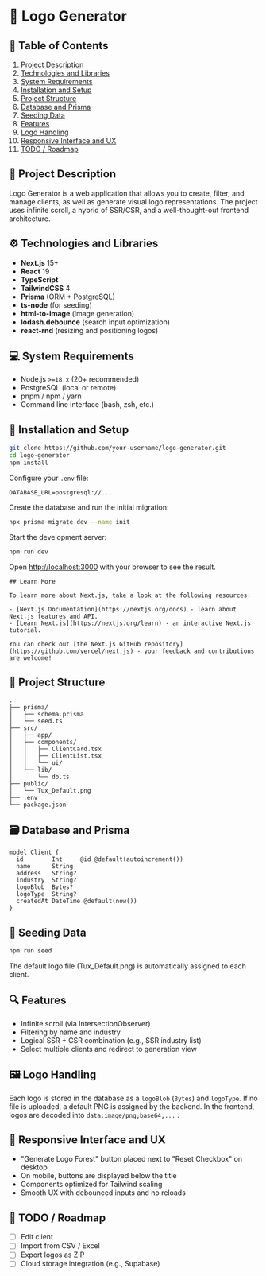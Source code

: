 # 📘 Logo Generator

## 🧭 Table of Contents

1. [Project Description](#project-description)
2. [Technologies and Libraries](#technologies-and-libraries)
3. [System Requirements](#system-requirements)
4. [Installation and Setup](#installation-and-setup)
5. [Project Structure](#project-structure)
6. [Database and Prisma](#database-and-prisma)
7. [Seeding Data](#seeding-data)
8. [Features](#features)
9. [Logo Handling](#logo-handling)
10. [Responsive Interface and UX](#responsive-interface-and-ux)
11. [TODO / Roadmap](#todo--roadmap)

## 📝 Project Description

Logo Generator is a web application that allows you to create, filter, and manage clients, as well as generate visual logo representations. The project uses infinite scroll, a hybrid of SSR/CSR, and a well-thought-out frontend architecture.

## ⚙️ Technologies and Libraries

- **Next.js** 15+
- **React** 19
- **TypeScript**
- **TailwindCSS** 4
- **Prisma** (ORM + PostgreSQL)
- **ts-node** (for seeding)
- **html-to-image** (image generation)
- **lodash.debounce** (search input optimization)
- **react-rnd** (resizing and positioning logos)

## 💻 System Requirements

- Node.js `>=18.x` (20+ recommended)
- PostgreSQL (local or remote)
- pnpm / npm / yarn
- Command line interface (bash, zsh, etc.)

## 🚀 Installation and Setup

```bash
git clone https://github.com/your-username/logo-generator.git
cd logo-generator
npm install
```

Configure your `.env` file:

```
DATABASE_URL=postgresql://...
```

Create the database and run the initial migration:

```bash
npx prisma migrate dev --name init
```

Start the development server:

```bash
npm run dev
```

Open [http://localhost:3000](http://localhost:3000) with your browser to see the result.

```
## Learn More

To learn more about Next.js, take a look at the following resources:

- [Next.js Documentation](https://nextjs.org/docs) - learn about Next.js features and API.
- [Learn Next.js](https://nextjs.org/learn) - an interactive Next.js tutorial.

You can check out [the Next.js GitHub repository](https://github.com/vercel/next.js) - your feedback and contributions are welcome!
```

## 📁 Project Structure

```
.
├── prisma/
│   ├── schema.prisma
│   └── seed.ts
├── src/
│   ├── app/
│   ├── components/
│   │   ├── ClientCard.tsx
│   │   ├── ClientList.tsx
│   │   └── ui/
│   └── lib/
│       └── db.ts
├── public/
│   └── Tux_Default.png
├── .env
└── package.json
```

## 🗃️ Database and Prisma

```prisma
model Client {
  id        Int     @id @default(autoincrement())
  name      String
  address   String?
  industry  String?
  logoBlob  Bytes?
  logoType  String?
  createdAt DateTime @default(now())
}
```

## 🌱 Seeding Data

```bash
npm run seed
```

The default logo file (Tux_Default.png) is automatically assigned to each client.

## 🔍 Features

- Infinite scroll (via IntersectionObserver)
- Filtering by name and industry
- Logical SSR + CSR combination (e.g., SSR industry list)
- Select multiple clients and redirect to generation view

## 🖼️ Logo Handling

Each logo is stored in the database as a `logoBlob` (`Bytes`) and `logoType`.
If no file is uploaded, a default PNG is assigned by the backend.
In the frontend, logos are decoded into `data:image/png;base64,...` .

## 📱 Responsive Interface and UX

- "Generate Logo Forest" button placed next to "Reset Checkbox" on desktop
- On mobile, buttons are displayed below the title
- Components optimized for Tailwind scaling
- Smooth UX with debounced inputs and no reloads

## 🧩 TODO / Roadmap

- [ ] Edit client
- [ ] Import from CSV / Excel
- [ ] Export logos as ZIP
- [ ] Cloud storage integration (e.g., Supabase)
